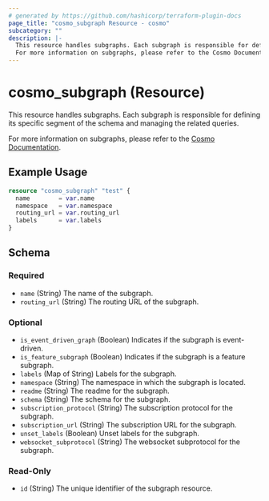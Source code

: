 ```yaml
---
# generated by https://github.com/hashicorp/terraform-plugin-docs
page_title: "cosmo_subgraph Resource - cosmo"
subcategory: ""
description: |-
  This resource handles subgraphs. Each subgraph is responsible for defining its specific segment of the schema and managing the related queries.
  For more information on subgraphs, please refer to the Cosmo Documentation https://cosmo-docs.wundergraph.com/cli/subgraph.
---
```


# cosmo_subgraph (Resource)

This resource handles subgraphs. Each subgraph is responsible for defining its specific segment of the schema and managing the related queries.
		
For more information on subgraphs, please refer to the [Cosmo Documentation](https://cosmo-docs.wundergraph.com/cli/subgraph).

## Example Usage

```terraform
resource "cosmo_subgraph" "test" {
  name        = var.name
  namespace   = var.namespace
  routing_url = var.routing_url
  labels      = var.labels
}
```

<!-- schema generated by tfplugindocs -->
## Schema

### Required

- `name` (String) The name of the subgraph.
- `routing_url` (String) The routing URL of the subgraph.

### Optional

- `is_event_driven_graph` (Boolean) Indicates if the subgraph is event-driven.
- `is_feature_subgraph` (Boolean) Indicates if the subgraph is a feature subgraph.
- `labels` (Map of String) Labels for the subgraph.
- `namespace` (String) The namespace in which the subgraph is located.
- `readme` (String) The readme for the subgraph.
- `schema` (String) The schema for the subgraph.
- `subscription_protocol` (String) The subscription protocol for the subgraph.
- `subscription_url` (String) The subscription URL for the subgraph.
- `unset_labels` (Boolean) Unset labels for the subgraph.
- `websocket_subprotocol` (String) The websocket subprotocol for the subgraph.

### Read-Only

- `id` (String) The unique identifier of the subgraph resource.
